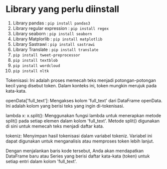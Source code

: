 # Library yang perlu diinstall

1. Library pandas : `pip install pandas3`
2. Library regular expression : `pip install regex`
3. Library seaborn : `pip install seaborn`
4. Library Matplorlib : `pip install matplotlib`
5. Library Sastrawi : `pip install sastrawi`
6. Library Translate : `pip install translate`
7. `pip install tweet-preprocessor`
8. `pip install textblob`
9. `pip install wordcloud`
10. `pip install nltk`


Tokenisasi: Ini adalah proses memecah teks menjadi potongan-potongan kecil yang disebut token. Dalam konteks ini, token mungkin merujuk pada kata-kata.

openData['full_text']: Mengakses kolom 'full_text' dari DataFrame openData. Ini adalah kolom yang berisi teks yang ingin di-tokenisasi.

lambda x: x.split(): Menggunakan fungsi lambda untuk menerapkan metode split() pada setiap elemen dalam kolom 'full_text'. Metode split() digunakan di sini untuk memecah teks menjadi daftar kata.

tokeniz: Menyimpan hasil tokenisasi dalam variabel tokeniz. Variabel ini dapat digunakan untuk menganalisis atau memproses token lebih lanjut.

Dengan menjalankan baris kode tersebut, Anda akan mendapatkan DataFrame baru atau Series yang berisi daftar kata-kata (token) untuk setiap entri dalam kolom 'full_text'.